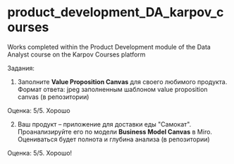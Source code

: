 # product_development_DA_karpov_courses
Works completed within the Product Development module of the Data Analyst course on the Karpov Courses platform

Задания:
1) Заполните **Value Proposition Canvas** для своего любимого продукта. Формат ответа: jpeg заполненным шаблоном value proposition canvas (в репозитории)

Оценка: 5/5. Хорошо

2) Ваш продукт – приложение для доставки еды "Самокат". Проанализируйте его по модели **Business Model Canvas** в Miro. Оцениваться будет полнота и глубина анализа (в репозитории)

Оценка: 5/5. Хорошо!

